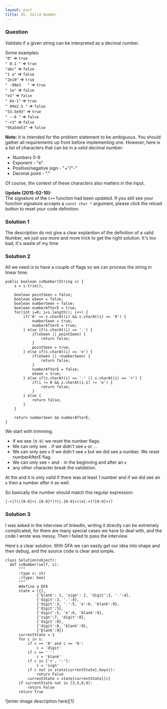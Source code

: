 ```yaml
---
layout: post
title: 65. Valid Number
---
```

### Question
Validate if a given string can be interpreted as a decimal number.

Some examples:  
`"0"` => `true`  
`" 0.1 "` => `true`  
`"abc"` => `false`  
`"1 a"` => `false`  
`"2e10"` => `true`  
`" -90e3   "` => `true`  
`" 1e"` => `false`  
`"e3"` => `false`  
`" 6e-1"` => `true`  
`" 99e2.5 "` => `false`  
`"53.5e93"` => `true`  
`" --6 "` => `false`  
`"-+3"` => `false`  
`"95a54e53"` => `false`

**Note:** It is intended for the problem statement to be ambiguous. You should
gather all requirements up front before implementing one. However, here is a
list of characters that can be in a valid decimal number:

  * Numbers 0-9
  * Exponent - "e"
  * Positive/negative sign - "+"/"-"
  * Decimal point - "."

Of course, the context of these characters also matters in the input.

**Update (2015-02-10):**  
The signature of the `C++` function had been updated. If you still see your
function signature accepts a `const char *` argument, please click the reload
button to reset your code definition.

### Solution 1
The description do not give a clear explantion of the definition of a valid
Number, we just use more and more trick to get the right solution. It's too
bad, it's waste of my time


### Solution 2
All we need is to have a couple of flags so we can process the string in
linear time:

    
    
    public boolean isNumber(String s) {
        s = s.trim();
        
        boolean pointSeen = false;
        boolean eSeen = false;
        boolean numberSeen = false;
        boolean numberAfterE = true;
        for(int i=0; i<s.length(); i++) {
            if('0' <= s.charAt(i) && s.charAt(i) <= '9') {
                numberSeen = true;
                numberAfterE = true;
            } else if(s.charAt(i) == '.') {
                if(eSeen || pointSeen) {
                    return false;
                }
                pointSeen = true;
            } else if(s.charAt(i) == 'e') {
                if(eSeen || !numberSeen) {
                    return false;
                }
                numberAfterE = false;
                eSeen = true;
            } else if(s.charAt(i) == '-' || s.charAt(i) == '+') {
                if(i != 0 && s.charAt(i-1) != 'e') {
                    return false;
                }
            } else {
                return false;
            }
        }
        
        return numberSeen && numberAfterE;
    }
    

We start with trimming.

  * If we see `[0-9]` we reset the number flags.
  * We can only see `.` if we didn't see `e` or `.`.
  * We can only see `e` if we didn't see `e` but we did see a number. We reset numberAfterE flag.
  * We can only see `+` and `-` in the beginning and after an `e`
  * any other character break the validation.

At the and it is only valid if there was at least 1 number and if we did see
an `e` then a number after it as well.

So basically the number should match this regular expression:

`[-+]?(([0-9]+(.[0-9]*)?)|.[0-9]+)(e[-+]?[0-9]+)?`


### Solution 3
I was asked in the interview of linkedIn, writing it directly can be extremely
complicated, for there are many special cases we have to deal with, and the
code I wrote was messy. Then I failed to pass the interview.

Here's a clear solution. With DFA we can easily get our idea into shape and
then debug, and the source code is clear and simple.

    
    
    class Solution(object):
      def isNumber(self, s):
          """
          :type s: str
          :rtype: bool
          """
          #define a DFA
          state = [{}, 
                  {'blank': 1, 'sign': 2, 'digit':3, '.':4}, 
                  {'digit':3, '.':4},
                  {'digit':3, '.':5, 'e':6, 'blank':9},
                  {'digit':5},
                  {'digit':5, 'e':6, 'blank':9},
                  {'sign':7, 'digit':8},
                  {'digit':8},
                  {'digit':8, 'blank':9},
                  {'blank':9}]
          currentState = 1
          for c in s:
              if c >= '0' and c <= '9':
                  c = 'digit'
              if c == ' ':
                  c = 'blank'
              if c in ['+', '-']:
                  c = 'sign'
              if c not in state[currentState].keys():
                  return False
              currentState = state[currentState][c]
          if currentState not in [3,5,8,9]:
              return False
          return True
    

![enter image description here][1]



